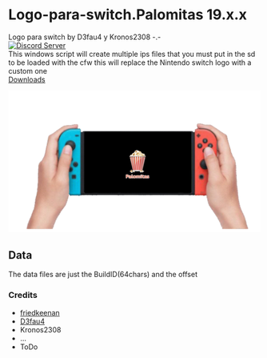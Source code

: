 # Logo-para-switch.Palomitas 19.x.x
Logo para switch by D3fau4 y Kronos2308 -.-<br>
<a href="https://discord.gg/HcCBBYa"><img src="https://github.com/user-attachments/assets/7139cd87-417b-4c0b-822b-1668eb6966d9" alt="Discord Server" /></a><br>
This windows script will create multiple ips files
that you must put in the sd to be loaded with the cfw
this will replace the Nintendo switch logo with a custom one<br>
[Downloads](https://github.com/StarDustCFW/Logo-para-switch.Palomitas/releases)<br>

<a href="https://discord.gg/HcCBBYa"><img src="img/image.gif" alt="Discord Server" /></a>

## Data
The data files are just the BuildID(64chars) and the offset 

### Credits
* [friedkeenan](https://github.com/friedkeenan/switch-logo-patcher)
* [D3fau4](https://github.com/D3fau4)
* Kronos2308
* ...
* ToDo
